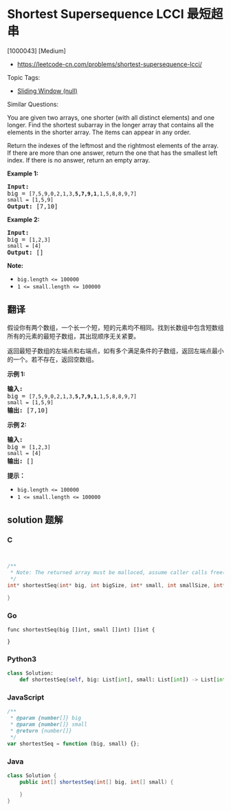 # Shortest Supersequence LCCI 最短超串

[1000043] [Medium]

- https://leetcode-cn.com/problems/shortest-supersequence-lcci/

Topic Tags:

- [Sliding Window (null)](https://leetcode-cn.com/tag/sliding-window/)

Similar Questions:

You are given two arrays, one shorter (with all distinct elements) and one longer. Find the shortest subarray in the longer array that contains all the elements in the shorter array. The items can appear in any order.

Return the indexes of the leftmost and the rightmost elements of the array. If there are more than one answer, return the one that has the smallest left index. If there is no answer, return an empty array.

**Example 1:**

<pre><strong>Input:</strong>
big = <code>[7,5,9,0,2,1,3,<strong>5,7,9,1</strong>,1,5,8,8,9,7]
small = [1,5,9]</code>
<strong>Output: </strong>[7,10]</pre>

**Example 2:**

<pre><strong>Input:</strong>
big = <code>[1,2,3]
small = [4]</code>
<strong>Output: </strong>[]</pre>

**Note:**

- `big.length <= 100000`
- `1 <= small.length <= 100000`

## 翻译

假设你有两个数组，一个长一个短，短的元素均不相同。找到长数组中包含短数组所有的元素的最短子数组，其出现顺序无关紧要。

返回最短子数组的左端点和右端点，如有多个满足条件的子数组，返回左端点最小的一个。若不存在，返回空数组。

**示例 1:**

<pre><strong>输入:</strong>
big = <code>[7,5,9,0,2,1,3,<strong>5,7,9,1</strong>,1,5,8,8,9,7]
small = [1,5,9]</code>
<strong>输出: </strong>[7,10]</pre>

**示例 2:**

<pre><strong>输入:</strong>
big = <code>[1,2,3]
small = [4]</code>
<strong>输出: </strong>[]</pre>

**提示：**

- `big.length <= 100000`
- `1 <= small.length <= 100000`

## solution 题解

### C

```c


/**
 * Note: The returned array must be malloced, assume caller calls free().
 */
int* shortestSeq(int* big, int bigSize, int* small, int smallSize, int* returnSize){

}


```

### Go

```golang
func shortestSeq(big []int, small []int) []int {

}
```

### Python3

```python
class Solution:
    def shortestSeq(self, big: List[int], small: List[int]) -> List[int]:
```

### JavaScript

```javascript
/**
 * @param {number[]} big
 * @param {number[]} small
 * @return {number[]}
 */
var shortestSeq = function (big, small) {};
```

### Java

```java
class Solution {
    public int[] shortestSeq(int[] big, int[] small) {

    }
}
```
